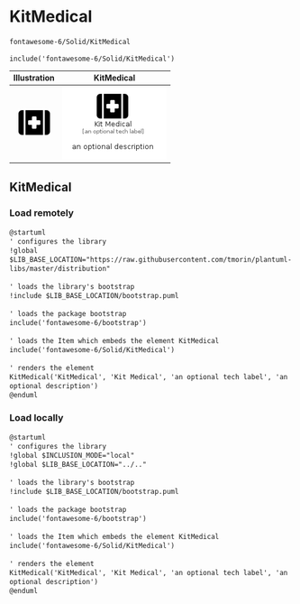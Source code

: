 # KitMedical


```text
fontawesome-6/Solid/KitMedical
```

```text
include('fontawesome-6/Solid/KitMedical')
```



| Illustration | KitMedical |
| :---: | :---: |
| ![illustration for Illustration](../../fontawesome-6/Solid/KitMedical.png) | ![illustration for KitMedical](../../fontawesome-6/Solid/KitMedical.Local.png) |




## KitMedical

### Load remotely
```plantuml
@startuml
' configures the library
!global $LIB_BASE_LOCATION="https://raw.githubusercontent.com/tmorin/plantuml-libs/master/distribution"

' loads the library's bootstrap
!include $LIB_BASE_LOCATION/bootstrap.puml

' loads the package bootstrap
include('fontawesome-6/bootstrap')

' loads the Item which embeds the element KitMedical
include('fontawesome-6/Solid/KitMedical')

' renders the element
KitMedical('KitMedical', 'Kit Medical', 'an optional tech label', 'an optional description')
@enduml
```

### Load locally
```plantuml
@startuml
' configures the library
!global $INCLUSION_MODE="local"
!global $LIB_BASE_LOCATION="../.."

' loads the library's bootstrap
!include $LIB_BASE_LOCATION/bootstrap.puml

' loads the package bootstrap
include('fontawesome-6/bootstrap')

' loads the Item which embeds the element KitMedical
include('fontawesome-6/Solid/KitMedical')

' renders the element
KitMedical('KitMedical', 'Kit Medical', 'an optional tech label', 'an optional description')
@enduml
```


